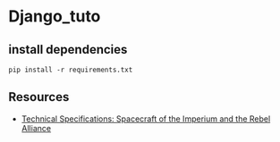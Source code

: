 # Django_tuto
    

## install  dependencies

```shell
pip install -r requirements.txt
```

## Resources

- [Technical Specifications: Spacecraft of the Imperium and the Rebel Alliance](https://starwars.fandom.com/wiki/Technical_Specifications:_Spacecraft_of_the_Imperium_and_the_Rebel_Alliance)


